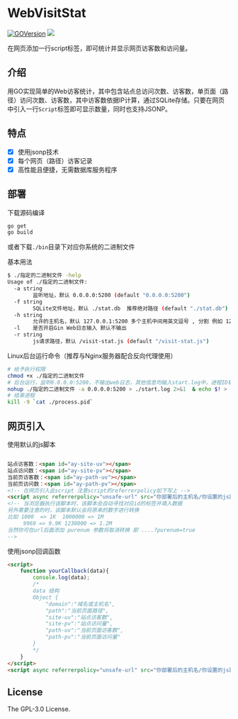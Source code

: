 # WebVisitStat

[![GOVersion](https://img.shields.io/badge/GO-v1.18.3-blue?logo=go&style=flat-square)](https://go.dev/dl/)
[![](https://img.shields.io/github/license/tianluanchen/PHPMessageBoard?style=flat-square)](https://github.com/tianluanchen/WebVisitStat/blob/main/LICENSE)

在网页添加一行script标签，即可统计并显示网页访客数和访问量。

## 介绍

用GO实现简单的Web访客统计，其中包含站点总访问次数、访客数，单页面（路径）访问次数、访客数，其中访客数依据IP计算，通过SQLite存储。只要在网页中引入一行`Script`标签即可显示数量，同时也支持JSONP。

## 特点

- [x] 使用jsonp技术
- [x] 每个网页（路径）访客记录
- [x] 高性能且便捷，无需数据库服务程序

## 部署

下载源码编译
```bash
go get 
go build 
```
或者下载`./bin`目录下对应你系统的二进制文件

基本用法
```bash
$ ./指定的二进制文件 -help
Usage of ./指定的二进制文件:
  -a string
        监听地址，默认 0.0.0.0:5200 (default "0.0.0.0:5200")
  -f string
        SQLite文件地址，默认 ./stat.db  推荐绝对路径 (default "./stat.db")
  -h string
        允许的主机名，默认 127.0.0.1:5200 多个主机中间用英文逗号 , 分割 例如 127.0.0.1:5200,example.com  (default "127.0.0.1:5200")
  -l    是否开启Gin Web日志输入 默认不输出
  -r string
        js请求路径，默认 /visit-stat.js (default "/visit-stat.js")
```
Linux后台运行命令（推荐与Nginx服务器配合反向代理使用）
```bash
# 给予执行权限
chmod +x ./指定的二进制文件 
# 后台运行，监听0.0.0.0:5200，不输出web日志，其他信息均输入start.log中，进程ID输入到 process.pid中
nohup ./指定的二进制文件 -a 0.0.0.0:5200 > ./start.log 2>&1  & echo $! > ./process.pid 
# 结束进程
kill -9 `cat ./process.pid`
```

## 网页引入

使用默认的js脚本
```html

站点访客数：<span id="ay-site-uv"></span>
站点访问数：<span id="ay-site-pv"></span>
当前页访客数：<span id="ay-path-uv"></span>
当前页访问数：<span id="ay-path-pv"></span>
<!-- 在网页引入此script 注意script的referrerpolicy如下写上 -->
<script async referrerpolicy="unsafe-url" src="你部署后的主机名/你设置的js路径"></script>
<!-- 当浏览器执行该脚本时，该脚本会自动寻找对应id的标签并填入数据 
另外需要注意的时，该脚本默认会将原来的数字进行转换
比如 1000  => 1K  1000000 => 1M
     9969 => 9.9K 1230000 => 1.2M
当然你可在url后面添加 purenum 参数将取消转换 即 ....?purenum=true
-->
```
使用jsonp回调函数
```html
<script>
    function yourCallback(data){
        console.log(data);
        /*
        data 结构
        Object {
            "domain":"域名或主机名",
            "path":"当前页面路径",
            "site-uv":"站点访客数",
            "site-pv":"站点访问量",
            "path-uv":"当前页面访客数",
            "path-pv":"当前页面访问量"
        }
        */
    }
</script>
<script async referrerpolicy="unsafe-url" src="你部署后的主机名/你设置的js路径?cb=yourCallback"></script>
```

## License

The GPL-3.0 License.
